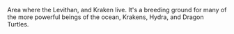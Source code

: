 Area where the Levithan, and Kraken live. It's a breeding ground for many of the more powerful beings of the ocean, Krakens, Hydra, and Dragon Turtles.